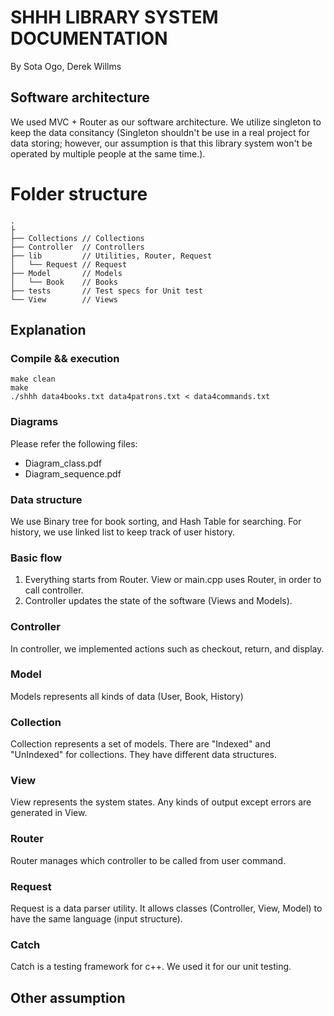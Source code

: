 # SHHH LIBRARY SYSTEM DOCUMENTATION
By Sota Ogo, Derek Willms

## Software architecture
We used MVC + Router as our software architecture. We utilize singleton to keep the data consitancy (Singleton shouldn't be use in a real project for data storing; however, our assumption is that this library system won't be operated by multiple people at the same time.).

# Folder structure
```
.
├
├── Collections // Collections
├── Controller	// Controllers
├── lib 		// Utilities, Router, Request
│   └── Request // Request
├── Model 		// Models
│   └── Book 	// Books
├── tests 		// Test specs for Unit test
└── View 		// Views
```

## Explanation

### Compile && execution
```
make clean
make
./shhh data4books.txt data4patrons.txt < data4commands.txt
```

### Diagrams
Please refer the following files:
- Diagram_class.pdf
- Diagram_sequence.pdf

### Data structure
We use Binary tree for book sorting, and Hash Table for searching. For history, we use linked list to keep track of user history.

### Basic flow
1. Everything starts from Router. View or main.cpp uses Router, in order to call controller.
2. Controller updates the state of the software (Views and Models).

### Controller
In controller, we implemented actions such as checkout, return, and display.

### Model
Models represents all kinds of data (User, Book, History)

### Collection
Collection represents a set of models. There are "Indexed" and "UnIndexed" for collections. They have different data structures.

### View
View represents the system states. Any kinds of output except errors are generated in View.

### Router
Router manages which controller to be called from user command.

### Request
Request is a data parser utility. It allows classes (Controller, View, Model) to have the same language (input structure).

### Catch
Catch is a testing framework for c++. We used it for our unit testing.

## Other assumption
